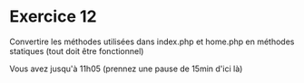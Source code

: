 # Exercice 12

Convertire les méthodes utilisées dans index.php et home.php en méthodes statiques (tout doit être fonctionnel)

Vous avez jusqu'à 11h05 (prennez une pause de 15min d'ici là)